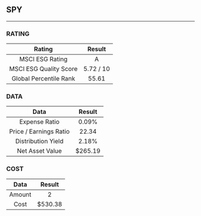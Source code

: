 ## SPY
----
### RATING

|Rating|Result|
|:----:|:---:|
|MSCI ESG Rating|A|
|MSCI ESG Quality Score|5.72 / 10|
|Global Percentile Rank|55.61|

### DATA

|Data|Result|
|:----:|:---:|
|Expense Ratio|0.09%|
|Price / Earnings Ratio|22.34|
|Distribution Yield|2.18%|
|Net Asset Value|$265.19|

### COST

|Data|Result|
|:----:|:---:|
|Amount|2|
|Cost|$530.38|
